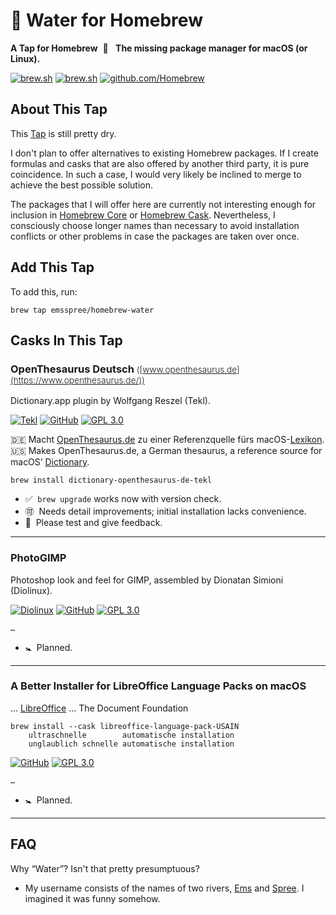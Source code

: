 # 🚰 Water for Homebrew

**A Tap for Homebrew&#x2000;🍺 &#x2000;The missing package manager for macOS (or Linux).**

[![brew.sh](https://img.shields.io/badge/WWW-brew.sh-yellow?logo=homebrew&logoColor=white&labelColor=gray)](https://brew.sh/)
[![brew.sh](https://simpleicons.org/icons/homebrew.svg)](https://brew.sh/)
[![github.com/Homebrew](https://img.shields.io/badge/-Homebrew%2F…-yellow?logo=github&labelColor=gray)](https://github.com/Homebrew)

## About This Tap

This [Tap](https://docs.brew.sh/Taps) is still pretty dry.

I don't plan to offer alternatives to existing Homebrew packages. If I create formulas and casks that are also offered by another third party, it is pure coincidence. In such a case, I would very likely be inclined to merge to achieve the best possible solution.

The packages that I will offer here are currently not interesting enough for inclusion in [Homebrew Core](https://github.com/Homebrew/homebrew-core) or [Homebrew Cask](https://github.com/Homebrew/homebrew-cask). Nevertheless, I consciously choose longer names than necessary to avoid installation conflicts or other problems in case the packages are taken over once.

## Add This Tap

To add this, run:

    brew tap emsspree/homebrew-water

## Casks In This Tap

<!---->

### OpenThesaurus Deutsch <small style="font-weight:300">([www.openthesaurus.de](https://www.openthesaurus.de/))</small>

Dictionary.app plugin by Wolfgang Reszel (Tekl).

[![Tekl](https://img.shields.io/badge/WWW-Tekl-9cf?labelColor=gray)](https://tekl.de/)
[![GitHub](https://img.shields.io/badge/-Tekl%2Fopenthesaurus--deutsch-ddf?logo=github&labelColor=gray)](https://github.com/Tekl/openthesaurus-deutsch)
[![GPL 3.0](https://img.shields.io/badge/GPL-3.0-9d5)](https://github.com/Tekl/openthesaurus-deutsch/blob/master/LICENSE)

🇩🇪&nbsp;Macht [OpenThesaurus.de](https://www.openthesaurus.de/) zu einer Referenzquelle fürs macOS-[Lexikon](https://en.wikipedia.org/wiki/Dictionary_(software)).
🇺🇸&nbsp;Makes&nbsp;OpenThesaurus.de, a German thesaurus, a reference source for macOS’&nbsp;[Dictionary](https://en.wikipedia.org/wiki/Dictionary_(software)).

    brew install dictionary-openthesaurus-de-tekl

+ ✅&#x2000;`brew upgrade` works now with version check.
+ 🉑&#x2000;Needs detail improvements; initial installation lacks convenience.
+ 📣&#x2000;Please test and give feedback.

---

<!---->

### PhotoGIMP

Photoshop look and feel for GIMP, assembled by Dionatan Simioni (Diolinux).

[![Diolinux](https://img.shields.io/badge/WWW-Diolinux-9cf?labelColor=gray)](http://www.diolinux.com.br/)
[![GitHub](https://img.shields.io/badge/-Diolinux%2FPhotoGIMP-ddf?logo=github&labelColor=gray)](https://github.com/Diolinux/PhotoGIMP)
[![GPL 3.0](https://img.shields.io/badge/GPL-3.0-9d5)](https://github.com/Diolinux/PhotoGIMP/blob/master/LICENSE)

    …

<!-- brew install --cask photogimp -->

+ 🚼&#x2000;Planned.

---

<!---->

### A Better Installer for LibreOffice Language Packs on macOS

… [LibreOffice](https://www.libreoffice.org/) … The Document Foundation

    brew install --cask libreoffice-language-pack-USAIN
        ultraschnelle        automatische installation
        unglaublich schnelle automatische installation

[![GitHub](https://img.shields.io/badge/-emsspree%2F!!!!!-9cf?logo=github&labelColor=gray)](https://github.com/emsspree/!!!!!)
[![GPL 3.0](https://img.shields.io/badge/GPL-!!!!!3.0-9d5)](https://github.com/emsspree/!!!!!/blob/master/LICENSE)

    …

+ 🚼&#x2000;Planned.

---

<!---->

## FAQ

Why “Water”? Isn't that pretty presumptuous?

+ My username consists of the names of two rivers, [Ems](https://en.wikipedia.org/wiki/Ems_(river)) and [Spree](https://en.wikipedia.org/wiki/Spree_(river)). I imagined it was funny somehow.
